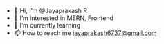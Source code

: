- 👋 Hi, I’m @Jayaprakash R
- 👀 I’m interested in MERN, Frontend
- 🌱 I’m currently learning
- 📫 How to reach me jayaprakash6737@gmail.com


<!---
Jayaprakash6737/Jayaprakash6737 is a ✨ special ✨ repository because its `README.md` (this file) appears on your GitHub profile.
You can click the Preview link to take a look at your changes.
--->
